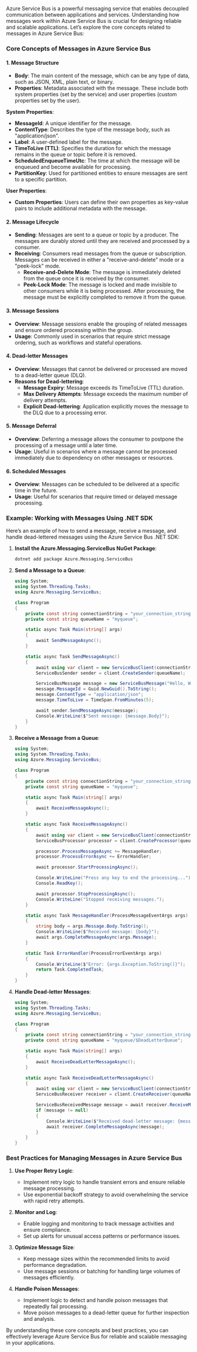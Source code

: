 Azure Service Bus is a powerful messaging service that enables decoupled communication between applications and services. Understanding how messages work within Azure Service Bus is crucial for designing reliable and scalable applications. Let’s explore the core concepts related to messages in Azure Service Bus:

### Core Concepts of Messages in Azure Service Bus

#### 1. **Message Structure**

- **Body**: The main content of the message, which can be any type of data, such as JSON, XML, plain text, or binary.
- **Properties**: Metadata associated with the message. These include both system properties (set by the service) and user properties (custom properties set by the user).

**System Properties**:

- **MessageId**: A unique identifier for the message.
- **ContentType**: Describes the type of the message body, such as "application/json".
- **Label**: A user-defined label for the message.
- **TimeToLive (TTL)**: Specifies the duration for which the message remains in the queue or topic before it is removed.
- **ScheduledEnqueueTimeUtc**: The time at which the message will be enqueued and become available for processing.
- **PartitionKey**: Used for partitioned entities to ensure messages are sent to a specific partition.

**User Properties**:

- **Custom Properties**: Users can define their own properties as key-value pairs to include additional metadata with the message.

#### 2. **Message Lifecycle**

- **Sending**: Messages are sent to a queue or topic by a producer. The messages are durably stored until they are received and processed by a consumer.
- **Receiving**: Consumers read messages from the queue or subscription. Messages can be received in either a "receive-and-delete" mode or a "peek-lock" mode.
  - **Receive-and-Delete Mode**: The message is immediately deleted from the queue once it is received by the consumer.
  - **Peek-Lock Mode**: The message is locked and made invisible to other consumers while it is being processed. After processing, the message must be explicitly completed to remove it from the queue.

#### 3. **Message Sessions**

- **Overview**: Message sessions enable the grouping of related messages and ensure ordered processing within the group.
- **Usage**: Commonly used in scenarios that require strict message ordering, such as workflows and stateful operations.

#### 4. **Dead-letter Messages**

- **Overview**: Messages that cannot be delivered or processed are moved to a dead-letter queue (DLQ).
- **Reasons for Dead-lettering**:
  - **Message Expiry**: Message exceeds its TimeToLive (TTL) duration.
  - **Max Delivery Attempts**: Message exceeds the maximum number of delivery attempts.
  - **Explicit Dead-lettering**: Application explicitly moves the message to the DLQ due to a processing error.

#### 5. **Message Deferral**

- **Overview**: Deferring a message allows the consumer to postpone the processing of a message until a later time.
- **Usage**: Useful in scenarios where a message cannot be processed immediately due to dependency on other messages or resources.

#### 6. **Scheduled Messages**

- **Overview**: Messages can be scheduled to be delivered at a specific time in the future.
- **Usage**: Useful for scenarios that require timed or delayed message processing.

### Example: Working with Messages Using .NET SDK

Here’s an example of how to send a message, receive a message, and handle dead-lettered messages using the Azure Service Bus .NET SDK:

1. **Install the Azure.Messaging.ServiceBus NuGet Package**:

   ```bash
   dotnet add package Azure.Messaging.ServiceBus
   ```

2. **Send a Message to a Queue**:

   ```csharp
   using System;
   using System.Threading.Tasks;
   using Azure.Messaging.ServiceBus;

   class Program
   {
       private const string connectionString = "your_connection_string";
       private const string queueName = "myqueue";

       static async Task Main(string[] args)
       {
           await SendMessageAsync();
       }

       static async Task SendMessageAsync()
       {
           await using var client = new ServiceBusClient(connectionString);
           ServiceBusSender sender = client.CreateSender(queueName);

           ServiceBusMessage message = new ServiceBusMessage("Hello, World!");
           message.MessageId = Guid.NewGuid().ToString();
           message.ContentType = "application/json";
           message.TimeToLive = TimeSpan.FromMinutes(5);

           await sender.SendMessageAsync(message);
           Console.WriteLine($"Sent message: {message.Body}");
       }
   }
   ```

3. **Receive a Message from a Queue**:

   ```csharp
   using System;
   using System.Threading.Tasks;
   using Azure.Messaging.ServiceBus;

   class Program
   {
       private const string connectionString = "your_connection_string";
       private const string queueName = "myqueue";

       static async Task Main(string[] args)
       {
           await ReceiveMessageAsync();
       }

       static async Task ReceiveMessageAsync()
       {
           await using var client = new ServiceBusClient(connectionString);
           ServiceBusProcessor processor = client.CreateProcessor(queueName, new ServiceBusProcessorOptions());

           processor.ProcessMessageAsync += MessageHandler;
           processor.ProcessErrorAsync += ErrorHandler;

           await processor.StartProcessingAsync();

           Console.WriteLine("Press any key to end the processing...");
           Console.ReadKey();

           await processor.StopProcessingAsync();
           Console.WriteLine("Stopped receiving messages.");
       }

       static async Task MessageHandler(ProcessMessageEventArgs args)
       {
           string body = args.Message.Body.ToString();
           Console.WriteLine($"Received message: {body}");
           await args.CompleteMessageAsync(args.Message);
       }

       static Task ErrorHandler(ProcessErrorEventArgs args)
       {
           Console.WriteLine($"Error: {args.Exception.ToString()}");
           return Task.CompletedTask;
       }
   }
   ```

4. **Handle Dead-letter Messages**:

   ```csharp
   using System;
   using System.Threading.Tasks;
   using Azure.Messaging.ServiceBus;

   class Program
   {
       private const string connectionString = "your_connection_string";
       private const string queueName = "myqueue/$DeadLetterQueue";

       static async Task Main(string[] args)
       {
           await ReceiveDeadLetterMessageAsync();
       }

       static async Task ReceiveDeadLetterMessageAsync()
       {
           await using var client = new ServiceBusClient(connectionString);
           ServiceBusReceiver receiver = client.CreateReceiver(queueName);

           ServiceBusReceivedMessage message = await receiver.ReceiveMessageAsync();
           if (message != null)
           {
               Console.WriteLine($"Received dead-letter message: {message.Body}");
               await receiver.CompleteMessageAsync(message);
           }
       }
   }
   ```

### Best Practices for Managing Messages in Azure Service Bus

1. **Use Proper Retry Logic**:

   - Implement retry logic to handle transient errors and ensure reliable message processing.
   - Use exponential backoff strategy to avoid overwhelming the service with rapid retry attempts.

2. **Monitor and Log**:

   - Enable logging and monitoring to track message activities and ensure compliance.
   - Set up alerts for unusual access patterns or performance issues.

3. **Optimize Message Size**:

   - Keep message sizes within the recommended limits to avoid performance degradation.
   - Use message sessions or batching for handling large volumes of messages efficiently.

4. **Handle Poison Messages**:
   - Implement logic to detect and handle poison messages that repeatedly fail processing.
   - Move poison messages to a dead-letter queue for further inspection and analysis.

By understanding these core concepts and best practices, you can effectively leverage Azure Service Bus for reliable and scalable messaging in your applications.
